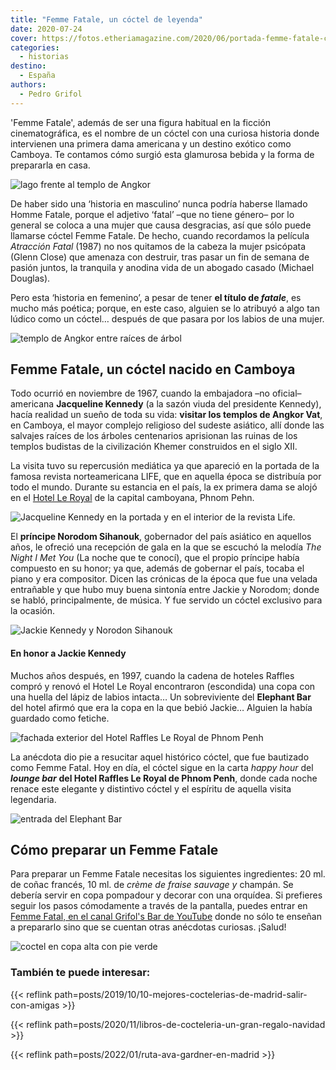 ```yaml
---
title: "Femme Fatale, un cóctel de leyenda"
date: 2020-07-24
cover: https://fotos.etheriamagazine.com/2020/06/portada-femme-fatale-coctel.jpg
categories: 
  - historias
destino: 
  - España
authors: 
  - Pedro Grifol
---
```


'Femme Fatale', además de ser una figura habitual en la ficción cinematográfica, es el nombre de un cóctel con una curiosa historia donde intervienen una primera dama americana y un destino exótico como Camboya. Te contamos cómo surgió esta glamurosa bebida y la forma de prepararla en casa.

![lago frente al templo de Angkor](https://fotos.etheriamagazine.com/2020/06/Templos-de-Angkor-Vat-camboya.jpg "Templos de Angkor Vat, en Camboya.")

De haber sido una ‘historia en masculino’ nunca podría haberse llamado Homme Fatale, 
porque el adjetivo ‘fatal’ –que no tiene género– por lo general se coloca a una mujer 
que causa desgracias, así que sólo puede llamarse cóctel Femme Fatale. De hecho, cuando 
recordamos la película _Atracción Fatal_ (1987) no nos quitamos de la cabeza la mujer 
psicópata (Glenn Close) que amenaza con destruir, tras pasar un fin de semana de pasión 
juntos, la tranquila y anodina vida de un abogado casado (Michael Douglas). 

Pero esta ‘historia en femenino’, a pesar de tener **el título de _fatale_**, es mucho 
más poética; porque, en este caso, alguien se lo atribuyó a algo tan lúdico como un 
cóctel… después de que pasara por los labios de una mujer. 

![templo de Angkor entre raíces de árbol](https://fotos.etheriamagazine.com/2020/06/Camboya-Templo-en-Angkor-Vat.jpg "Los árboles invaden los templos de Angkor Vat. © P. Grifol")

## Femme Fatale, un cóctel nacido en Camboya

Todo ocurrió en noviembre de 1967, cuando la embajadora –no oficial– americana 
**Jacqueline Kennedy** (a la sazón viuda del presidente Kennedy), hacía realidad un 
sueño de toda su vida: **visitar los templos de Angkor Vat**, en Camboya, el mayor 
complejo religioso del sudeste asiático, allí donde las salvajes raíces de los árboles 
centenarios aprisionan las ruinas de los templos budistas de la civilización Khemer 
construidos en el siglo XII. 

La visita tuvo su repercusión mediática ya que apareció en la portada de la famosa 
revista norteamericana LIFE, que en aquella época se distribuía por todo el mundo. 
Durante su estancia en el país, la ex primera dama se alojó en el [Hotel Le 
Royal](http://www.raffles.com/phnom-penh/) de la capital camboyana, Phnom Pehn. 

![Jacqueline Kennedy en la portada y en el interior de la revista Life.](https://fotos.etheriamagazine.com/2020/06/revista-life-femme-fatale.jpg "Jacqueline Kennedy en la portada y en el interior de la revista Life.")

El **príncipe Norodom Sihanouk**, gobernador del país asiático en aquellos años, le 
ofreció una recepción de gala en la que se escuchó la melodía _The Night I Met You_ (La 
noche que te conocí), que el propio príncipe había compuesto en su honor; ya que, además 
de gobernar el país, tocaba el piano y era compositor. Dicen las crónicas de la época 
que fue una velada entrañable y que hubo muy buena sintonía entre Jackie y Norodom; 
donde se habló, principalmente, de música. Y fue servido un cóctel exclusivo para la 
ocasión. 

![Jackie Kennedy y Norodon Sihanouk](https://fotos.etheriamagazine.com/2020/06/jackie-Kennedy-y-Norodon-Sihanouk.jpg "Jackie Kennedy y Norodon Sihanouk.")

#### En honor a Jackie Kennedy

Muchos años después, en 1997, cuando la cadena de hoteles Raffles compró y renovó el 
Hotel Le Royal encontraron (escondida) una copa con una huella del lápiz de labios 
intacta… Un sobreviviente del **Elephant Bar** del hotel afirmó que era la copa en la 
que bebió Jackie… Alguien la había guardado como fetiche. 

![fachada exterior del Hotel Raffles Le Royal de Phnom Penh](https://fotos.etheriamagazine.com/2020/06/Hotel-raffles-le-royal-Phnom-Penh.jpg "Hotel Raffles Le Royal de Phnom Penh. © Pedro Grifol")

La anécdota dio pie a resucitar aquel histórico cóctel, que fue bautizado como Femme 
Fatal. Hoy en día, el cóctel sigue en la carta _happy hour_ del _**lounge bar**_ **del 
Hotel Raffles Le Royal de Phnom Penh**, donde cada noche renace este elegante y 
distintivo cóctel y el espíritu de aquella visita legendaria. 

![entrada del Elephant Bar](https://fotos.etheriamagazine.com/2020/06/Elephant-Bar-hotel-raffles-Phnom-Penh.jpg "Elephant Bar del hotel Raffles Le Royal de Phnom Penh. © P. Grifol")

## Cómo preparar un Femme Fatale

Para preparar un Femme Fatale necesitas los siguientes ingredientes: 20 ml. de coñac 
francés, 10 ml. de _crème de fraise sauvage y_ champán. Se debería servir en copa 
pompadour y decorar con una orquídea. Si prefieres seguir los pasos cómodamente a través 
de la pantalla, puedes entrar en [Femme Fatal, en el canal Grifol's Bar de 
YouTube](https://www.youtube.com/watch?v=Q8L2EtJ7oNY&t=294s) donde no sólo te enseñan a 
prepararlo sino que se cuentan otras anécdotas curiosas. ¡Salud! 

![coctel en copa alta con pie verde](https://fotos.etheriamagazine.com/2020/06/coctel-Femme-Fatale.jpg "Cóctel Femme Fatale. © Pedro Grifol")

### También te puede interesar:

{{< reflink path=posts/2019/10/10-mejores-coctelerias-de-madrid-salir-con-amigas >}} 

{{< reflink path=posts/2020/11/libros-de-cocteleria-un-gran-regalo-navidad >}} 

{{< reflink path=posts/2022/01/ruta-ava-gardner-en-madrid >}}
